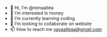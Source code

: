 - 👋 Hi, I’m @reinaallea
- 👀 I’m interested in money
- 🌱 I’m currently learning coding
- 💞️ I’m looking to collaborate on website
- 📫 How to reach me yayaalleaa@gmail.com

<!---
reinaallea/reinaallea is a ✨ special ✨ repository because its `README.md` (this file) appears on your GitHub profile.
You can click the Preview link to take a look at your changes.
--->
